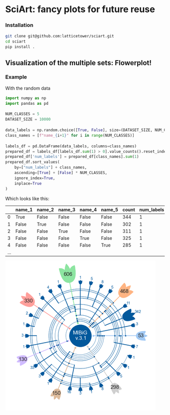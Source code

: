 # SciArt: fancy plots for future reuse

### Installation

```bash
git clone git@github.com:latticetower/sciart.git
cd sciart
pip install .
```

## Visualization of the multiple sets: Flowerplot!

### Example

With the random data

```python
import numpy as np
import pandas as pd

NUM_CLASSES = 5
DATASET_SIZE = 10000

data_labels = np.random.choice([True, False], size=(DATASET_SIZE, NUM_CLASSES))
class_names = [f"name_{i+1}" for i in range(NUM_CLASSES)]

labels_df = pd.DataFrame(data_labels, columns=class_names)
prepared_df = labels_df[labels_df.sum(1) > 0].value_counts().reset_index()
prepared_df['num_labels'] = prepared_df[class_names].sum(1)
prepared_df.sort_values(
    by=["num_labels"] + class_names, 
    ascending=[True] + [False] * NUM_CLASSES, 
    ignore_index=True,
    inplace=True
)
```

Which looks like this:

|   | name_1 | name_2 | name_3 | name_4 | name_5 | count | num_labels |
| - | ------ | ------ | ------ | ------ | ------ | ----- | ---------- |
| 0 | True | False | False | False | False | 344 | 1 |
| 1 | False | True | False | False | False | 302 | 1 |
| 2 | False | False | True | False | False | 311 | 1 |
| 3 | False | False | False | True | False | 325 | 1 |
| 4 | False | False | False | False | True | 285 | 1 |
| ... |

![Flowerplot](images/flowerplot.png)